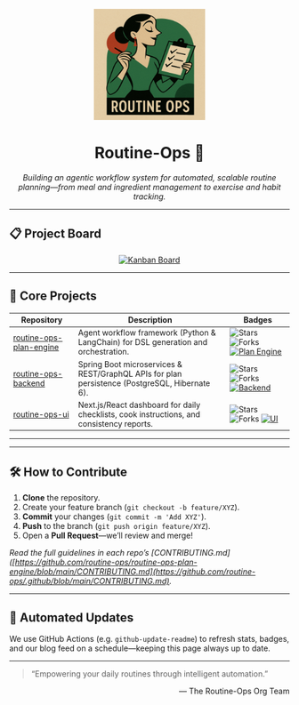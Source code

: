 <p align="center">
  <img src="Original.png" alt="Routine-Ops Logo" width="200"/>
  <h1 align="center">Routine-Ops 🌟</h1>
  <p align="center">
    <em>Building an agentic workflow system for automated, scalable routine planning—from meal and ingredient management to exercise and habit tracking.</em>
  </p>
</p>

---

## 📋 Project Board

<p align="center">
  <a href="https://github.com/orgs/routine-ops/projects/1"><img src="https://img.shields.io/badge/Project_Board-Kanban-blue?logo=github" alt="Kanban Board"/></a>
</p>

---

## 🔧 Core Projects

| Repository                                                                        | Description                                                                                   | Badges                                                                                                                                                                                                                                                                                                                                                                               |
| --------------------------------------------------------------------------------- | --------------------------------------------------------------------------------------------- | ------------------------------------------------------------------------------------------------------------------------------------------------------------------------------------------------------------------------------------------------------------------------------------------------------------------------------------------------------------------------------------ |
| [routine-ops-plan-engine](https://github.com/routine-ops/routine-ops-plan-engine) | Agent workflow framework (Python & LangChain) for DSL generation and orchestration.           | ![Stars](https://img.shields.io/github/stars/routine-ops/routine-ops-plan-engine?style=flat-square) ![Forks](https://img.shields.io/github/forks/routine-ops/routine-ops-plan-engine?style=flat-square) [![Plan Engine](https://github-readme-stats.vercel.app/api/pin/?username=routine-ops\&repo=routine-ops-plan-engine)](https://github.com/routine-ops/routine-ops-plan-engine) |
| [routine-ops-backend](https://github.com/routine-ops/routine-ops-backend)         | Spring Boot microservices & REST/GraphQL APIs for plan persistence (PostgreSQL, Hibernate 6). | ![Stars](https://img.shields.io/github/stars/routine-ops/routine-ops-backend?style=flat-square) ![Forks](https://img.shields.io/github/forks/routine-ops/routine-ops-backend?style=flat-square) [![Backend](https://github-readme-stats.vercel.app/api/pin/?username=routine-ops\&repo=routine-ops-backend)](https://github.com/routine-ops/routine-ops-backend)                     |
| [routine-ops-ui](https://github.com/routine-ops/routine-ops-ui)                   | Next.js/React dashboard for daily checklists, cook instructions, and consistency reports.     | ![Stars](https://img.shields.io/github/stars/routine-ops/routine-ops-ui?style=flat-square) ![Forks](https://img.shields.io/github/forks/routine-ops/routine-ops-ui?style=flat-square) [![UI](https://github-readme-stats.vercel.app/api/pin/?username=routine-ops\&repo=routine-ops-ui)](https://github.com/routine-ops/routine-ops-ui)                                              |

---
---

## 🛠️ How to Contribute

1. **Clone** the repository.
2. Create your feature branch (`git checkout -b feature/XYZ`).
3. **Commit** your changes (`git commit -m 'Add XYZ'`).
4. **Push** to the branch (`git push origin feature/XYZ`).
5. Open a **Pull Request**—we’ll review and merge!

*Read the full guidelines in each repo’s [CONTRIBUTING.md]([https://github.com/routine-ops/routine-ops-plan-engine/blob/main/CONTRIBUTING.md](https://github.com/routine-ops/.github/blob/main/CONTRIBUTING.md).*

---
## 🔄 Automated Updates

We use GitHub Actions (e.g. `github-update-readme`) to refresh stats, badges, and our blog feed on a schedule—keeping this page always up to date.

---

> “Empowering your daily routines through intelligent automation.”

<p align="right">
  — The Routine-Ops Org Team
</p>


